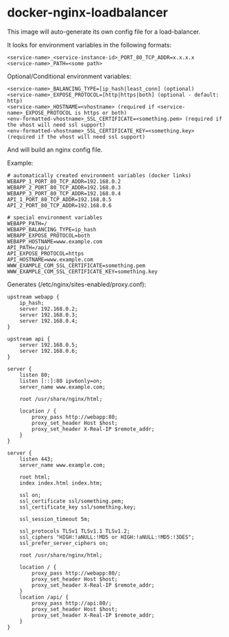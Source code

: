 # docker-nginx-loadbalancer

This image will auto-generate its own config file for a load-balancer.

It looks for environment variables in the following formats:

    <service-name>_<service-instance-id>_PORT_80_TCP_ADDR=x.x.x.x
    <service-name>_PATH=<some path>

Optional/Conditional environment variables:

    <service-name>_BALANCING_TYPE=[ip_hash|least_conn] (optional)
    <service-name>_EXPOSE_PROTOCOL=[http|https|both] (optional - default: http)
    <service-name>_HOSTNAME=<vhostname> (required if <service-name>_EXPOSE_PROTOCOL is https or both)
    <env-formatted-vhostname>_SSL_CERTIFICATE=<something.pem> (required if the vhost will need ssl support)
    <env-formatted-vhostname>_SSL_CERTIFICATE_KEY=<something.key> (required if the vhost will need ssl support)

And will build an nginx config file.

Example:

    # automatically created environment variables (docker links)
    WEBAPP_1_PORT_80_TCP_ADDR=192.168.0.2
    WEBAPP_2_PORT_80_TCP_ADDR=192.168.0.3
    WEBAPP_3_PORT_80_TCP_ADDR=192.168.0.4
    API_1_PORT_80_TCP_ADDR=192.168.0.5
    API_2_PORT_80_TCP_ADDR=192.168.0.6

    # special environment variables
    WEBAPP_PATH=/
    WEBAPP_BALANCING_TYPE=ip_hash
    WEBAPP_EXPOSE_PROTOCOL=both
    WEBAPP_HOSTNAME=www.example.com
    API_PATH=/api/
    API_EXPOSE_PROTOCOL=https
    API_HOSTNAME=www.example.com
    WWW_EXAMPLE_COM_SSL_CERTIFICATE=something.pem
    WWW_EXAMPLE_COM_SSL_CERTIFICATE_KEY=something.key

Generates (/etc/nginx/sites-enabled/proxy.conf):

    upstream webapp {
        ip_hash;
        server 192.168.0.2;    
        server 192.168.0.3;    
        server 192.168.0.4;    
    }

    upstream api {
        server 192.168.0.5;
        server 192.168.0.6;
    }

    server {
        listen 80;
        listen [::]:80 ipv6only=on;
        server_name www.example.com;

        root /usr/share/nginx/html;

        location / {
            proxy_pass http://webapp:80;
            proxy_set_header Host $host;
            proxy_set_header X-Real-IP $remote_addr;
        }
    }

    server {
        listen 443;
        server_name www.example.com;
    
        root html;
        index index.html index.htm;
    
        ssl on;
        ssl_certificate ssl/something.pem;
        ssl_certificate_key ssl/something.key;
     
        ssl_session_timeout 5m;
    
        ssl_protocols TLSv1 TLSv1.1 TLSv1.2;
        ssl_ciphers "HIGH:!aNULL:!MD5 or HIGH:!aNULL:!MD5:!3DES";
        ssl_prefer_server_ciphers on;

        root /usr/share/nginx/html;

        location / {
            proxy_pass http://webapp:80/;
            proxy_set_header Host $host;
            proxy_set_header X-Real-IP $remote_addr;
        }
        location /api/ {
            proxy_pass http://api:80/;
            proxy_set_header Host $host;
            proxy_set_header X-Real-IP $remote_addr;
        }
    }
